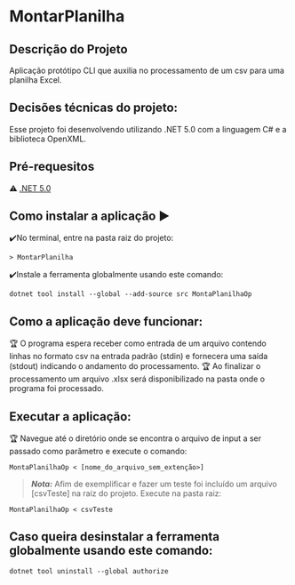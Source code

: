 
# MontarPlanilha

## Descrição do Projeto
Aplicação protótipo CLI que auxilia no processamento de um csv para uma planilha Excel.

## Decisões técnicas do projeto:
Esse projeto foi desenvolvendo utilizando .NET 5.0 com a linguagem C# e a biblioteca OpenXML. 


## Pré-requesitos

:warning: [.NET 5.0](https://dotnet.microsoft.com/download)


## Como instalar a aplicação :arrow_forward:

:heavy_check_mark:No terminal, entre na pasta raiz do projeto:

```
> MontarPlanilha
```

:heavy_check_mark:Instale a ferramenta globalmente usando este comando:

```
dotnet tool install --global --add-source src MontaPlanilhaOp
```

## Como a aplicação deve funcionar:

:trophy: O programa espera receber como entrada de um arquivo contendo linhas no formato csv na entrada padrão (stdin) e fornecera uma saída (stdout) indicando o andamento do processamento.
:trophy: Ao finalizar o processamento um arquivo .xlsx será disponibilizado na pasta onde o programa foi processado.


## Executar a aplicação:

:trophy: Navegue até o diretório onde se encontra o arquivo de input a ser passado como parâmetro e execute o comando:

```
MontaPlanilhaOp < [nome_do_arquivo_sem_extenção>] 
```
> **_Nota:_** Afim de exemplificar e fazer um teste foi incluído um arquivo [csvTeste] na raiz do projeto. Execute na pasta raiz:
```
MontaPlanilhaOp < csvTeste
```


## Caso queira desinstalar a ferramenta globalmente usando este comando: 
```
dotnet tool uninstall --global authorize
```
